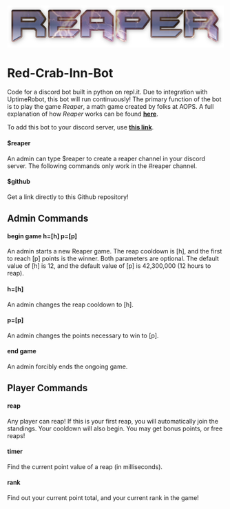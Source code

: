 [<img alt="reaper logo" src="reaper.png">](https://discord.com/api/oauth2/authorize?client_id=791162942459478016&permissions=805825648&scope=bot)
# Red-Crab-Inn-Bot
Code for a discord bot built in python on repl.it. Due to integration with UptimeRobot, this bot will run continuously!
The primary function of the bot is to play the game *Reaper*, a math game created by folks at AOPS. A full explanation of how *Reaper* works can be found **[here](https://artofproblemsolving.com/reaper)**.

To add this bot to your discord server, use **[this link](https://discord.com/api/oauth2/authorize?client_id=791162942459478016&permissions=537390192&scope=bot)**.

#### $reaper
An admin can type $reaper to create a reaper channel in your discord server.
The following commands only work in the #reaper channel.

#### $github
Get a link directly to this Github repository!

## Admin Commands
#### begin game h=[h] p=[p]
An admin starts a new Reaper game. The reap cooldown is [h], and the first to reach [p] points is the winner. Both parameters are optional. The default value of [h] is 12, and the default value of [p] is 42,300,000 (12 hours to reap).

#### h=[h]
An admin changes the reap cooldown to [h].

#### p=[p]
An admin changes the points necessary to win to [p].

#### end game
An admin forcibly ends the ongoing game.

## Player Commands
#### reap
Any player can reap! If this is your first reap, you will automatically join the standings. Your cooldown will also begin.
You may get bonus points, or free reaps!

#### timer
Find the current point value of a reap (in milliseconds).

#### rank
Find out your current point total, and your current rank in the game!
